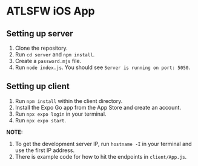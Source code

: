 # ATLSFW iOS App

## Setting up server
1. Clone the repository.
2. Run `cd server` and `npm install`.
3. Create a `password.mjs` file.
4. Run `node index.js`. You should see `Server is running on port: 5050`.

## Setting up client
1. Run `npm install` within the client directory.
2. Install the Expo Go app from the App Store and create an account.
3. Run `npx expo login` in your terminal.
4. Run `npx expo start`.

**NOTE:**
1. To get the development server IP, run `hostname -I` in your terminal and use the first IP address.
2. There is example code for how to hit the endpoints in `client/App.js`.

